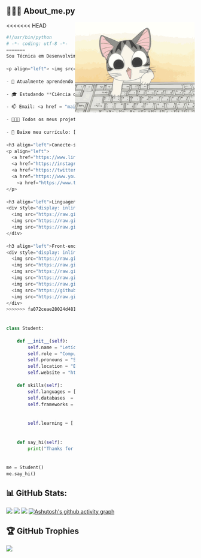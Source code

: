 ## 👩🏻‍💻 About_me.py

<img align="right" src="assets/cat_typing_on_a_computer.gif" alt="cat typing on a computer" width="320" /> 

<<<<<<< HEAD
```python
#!/usr/bin/python
# -*- coding: utf-8 -*-
=======
Sou Técnica em Desenvolvimento de Sistemas, familiarizada com projetos de Desenvolvimento Web e apaixonada por diversas áreas da tecnologia.  💻💕

<p align="left"> <img src="https://komarev.com/ghpvc/?username=LeticiaMilan&label=Profile%20views&color=0e75b6&style=flat" alt="LeticiaMilan" /> </p>

- 🌱 Atualmente aprendendo mais sobre **React.js** <img src="https://raw.githubusercontent.com/SoumyaSagnik/images/main/react.gif" width="20px" alt="react">

- 🎓 Estudando **Ciência da Computação** na <a href="https://unip.br/" target="_blank">UNIP - Ribeirão Preto</a>.

- 📫 Email: <a href = "mailto:leticiamilan.dev@gmail.com"><img src="https://raw.githubusercontent.com/LeticiaMilan/images/main/mail.gif" width="20px" alt="email" target="_blank">leticiamilan.dev@gmail.com</a>

- 👩🏻‍💻 Todos os meus projetos estão disponíveis em [meu Portfolio](https://dev-folio-v.vercel.app/) <img src="https://raw.githubusercontent.com/SoumyaSagnik/images/main/portfolio.gif" width="20px" alt="portfolio" />

- 📄 Baixe meu currículo: [Ver CV](https://drive.google.com/file/d/19cF2SUJFz_q1lHrROqfC38nGgvFv4bOO/view?usp=sharing) <img src="https://raw.githubusercontent.com/SoumyaSagnik/images/main/resumee.gif" width="50px" height="20px" alt="resume">

<h3 align="left">Conecte-se comigo:</h3>
<p align="left">
  <a href="https://www.linkedin.com/in/leticia-milan/" target="_blank"><img src="https://img.shields.io/badge/-LinkedIn-%230077B5?style=for-the-badge&logo=linkedin&logoColor=white" target="_blank"></a>
  <a href="https://instagram.com/leth_milan" target="_blank"><img src="https://img.shields.io/badge/-Instagram-%23E4405F?style=for-the-badge&logo=instagram&logoColor=white" target="_blank"></a>
  <a href="https://twitter.com/leth_milan" target="_blank"><img src="https://img.shields.io/badge/-Twitter-00acee?style=for-the-badge&logo=twitter&logoColor=white" target="_blank"></a>
  <a href="https://www.youtube.com/channel/UC63wAqMgPRS5SxeXmJ-NcgQ" target="_blank"><img src="https://img.shields.io/badge/YouTube-FF0000?style=for-the-badge&logo=youtube&logoColor=white" target="_blank"></a>
 	<a href="https://www.twitch.tv/leth_milan" target="_blank"><img src="https://img.shields.io/badge/Twitch-9146FF?style=for-the-badge&logo=twitch&logoColor=white" target="_blank"></a>
</p>

<h3 align="left">Linguagens:</h3>
<div style="display: inline_block">
  <img src="https://raw.githubusercontent.com/devicons/devicon/master/icons/typescript/typescript-original.svg" alt="Stack" width="40" height="40"/>
  <img src="https://raw.githubusercontent.com/devicons/devicon/master/icons/javascript/javascript-original.svg" alt="Stack" width="40" height="40"/>
  <img src="https://raw.githubusercontent.com/devicons/devicon/master/icons/python/python-original.svg" alt="Stack" width="40" height="40"/>
</div>

<h3 align="left">Front-end:</h3>
<div style="display: inline_block">
  <img src="https://raw.githubusercontent.com/devicons/devicon/master/icons/react/react-original.svg" alt="Stack" width="40" height="40"/>
  <img src="https://raw.githubusercontent.com/devicons/devicon/master/icons/html5/html5-original.svg" alt="Stack" width="40" height="40"/>
  <img src="https://raw.githubusercontent.com/devicons/devicon/master/icons/css3/css3-original.svg" alt="Stack" width="40" height="40"/>
  <img src="https://raw.githubusercontent.com/devicons/devicon/master/icons/sass/sass-original.svg" alt="Stack" width="40" height="40"/>
  <img src="https://raw.githubusercontent.com/devicons/devicon/master/icons/tailwindcss/tailwindcss-plain.svg" alt="Stack" width="40" height="40"/>
  <img src="https://github.com/devicons/devicon/blob/master/icons/bootstrap/bootstrap-original.svg" alt="Stack" width="40" height="40"/>
  <img src="https://raw.githubusercontent.com/devicons/devicon/master/icons/nextjs/nextjs-original.svg" alt="Stack" width="40" height="40"/>
</div>
>>>>>>> fa072ceae28024d481e047fb48583b20c676a3c5


class Student:

    def __init__(self):
        self.name = "Letícia Milan"
        self.role = "Computer Science Student"
        self.pronouns = "She/Her"
        self.location = "Brazil"
        self.website = "https://dev-folio-v.vercel.app"

    def skills(self):
        self.languages = ["Python", "Java", "JavaScript", "TypeScript"]
        self.databases  = ["PostgreSQL", "MongoDB", "MySQL", "SQL Server"]
        self.frameworks = ["Pandas","Numpy", "Plotly", "Matplotlib", "Flask",  
                          "Django", "TensorFlow", "scikit-learn", "React.js", 
                          "Chart.js", "Next.js", "GraphQL", "Spring boot"]
        self.learning = [ "Data Science with Python and SQL",
                          "Machine Learning algorithms"]

    def say_hi(self):
        print("Thanks for dropping by, hope you find interesting my profile :)")


me = Student()
me.say_hi()
```

## 📊 GitHub Stats:
![](https://github-readme-stats.vercel.app/api?username=LeticiaMilan&theme=dracula&hide_border=true&include_all_commits=true&count_private=true)
![](https://github-readme-streak-stats.herokuapp.com/?user=LeticiaMilan&theme=dracula&hide_border=true)
![](https://github-readme-stats.vercel.app/api/top-langs/?username=LeticiaMilan&theme=dracula&hide_border=true&include_all_commits=true&count_private=true&layout=compact)
[![Ashutosh's github activity graph](https://github-readme-activity-graph.vercel.app/graph?username=LeticiaMilan&theme=dracula)](https://github.com/ashutosh00710/github-readme-activity-graph)

## 🏆 GitHub Trophies
![](https://github-profile-trophy.vercel.app/?username=LeticiaMilan&theme=dracula&no-frame=true&no-bg=false&margin-w=4)
